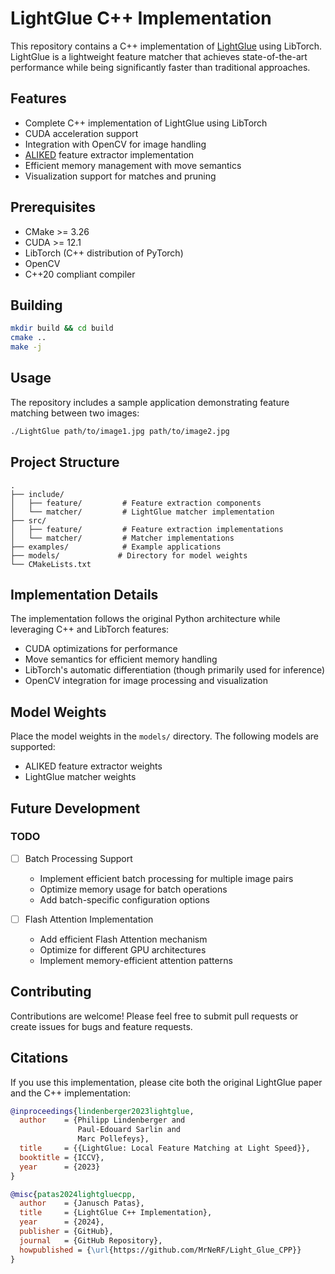 # LightGlue C++ Implementation

This repository contains a C++ implementation of [LightGlue](https://github.com/cvg/LightGlue) using LibTorch. LightGlue is a lightweight feature matcher that achieves state-of-the-art performance while being significantly faster than traditional approaches.

## Features

- Complete C++ implementation of LightGlue using LibTorch
- CUDA acceleration support
- Integration with OpenCV for image handling
- [ALIKED](https://github.com/MrNeRF/ALIKED_CPP) feature extractor implementation
- Efficient memory management with move semantics
- Visualization support for matches and pruning

## Prerequisites

- CMake >= 3.26
- CUDA >= 12.1
- LibTorch (C++ distribution of PyTorch)
- OpenCV
- C++20 compliant compiler

## Building

```bash
mkdir build && cd build
cmake ..
make -j
```

## Usage

The repository includes a sample application demonstrating feature matching between two images:

```bash
./LightGlue path/to/image1.jpg path/to/image2.jpg
```

## Project Structure

```
.
├── include/
│   ├── feature/         # Feature extraction components
│   └── matcher/         # LightGlue matcher implementation
├── src/
│   ├── feature/         # Feature extraction implementations
│   └── matcher/         # Matcher implementations
├── examples/            # Example applications
├── models/             # Directory for model weights
└── CMakeLists.txt
```

## Implementation Details

The implementation follows the original Python architecture while leveraging C++ and LibTorch features:
- CUDA optimizations for performance
- Move semantics for efficient memory handling
- LibTorch's automatic differentiation (though primarily used for inference)
- OpenCV integration for image processing and visualization

## Model Weights

Place the model weights in the `models/` directory. The following models are supported:
- ALIKED feature extractor weights
- LightGlue matcher weights

## Future Development

### TODO
- [ ] Batch Processing Support
   - Implement efficient batch processing for multiple image pairs
   - Optimize memory usage for batch operations
   - Add batch-specific configuration options

- [ ] Flash Attention Implementation
   - Add efficient Flash Attention mechanism
   - Optimize for different GPU architectures
   - Implement memory-efficient attention patterns

## Contributing

Contributions are welcome! Please feel free to submit pull requests or create issues for bugs and feature requests.

## Citations

If you use this implementation, please cite both the original LightGlue paper and the C++ implementation:

```bibtex
@inproceedings{lindenberger2023lightglue,
  author    = {Philipp Lindenberger and
               Paul-Edouard Sarlin and
               Marc Pollefeys},
  title     = {{LightGlue: Local Feature Matching at Light Speed}},
  booktitle = {ICCV},
  year      = {2023}
}

@misc{patas2024lightgluecpp,
  author    = {Janusch Patas},
  title     = {LightGlue C++ Implementation},
  year      = {2024},
  publisher = {GitHub},
  journal   = {GitHub Repository},
  howpublished = {\url{https://github.com/MrNeRF/Light_Glue_CPP}}
}
```
